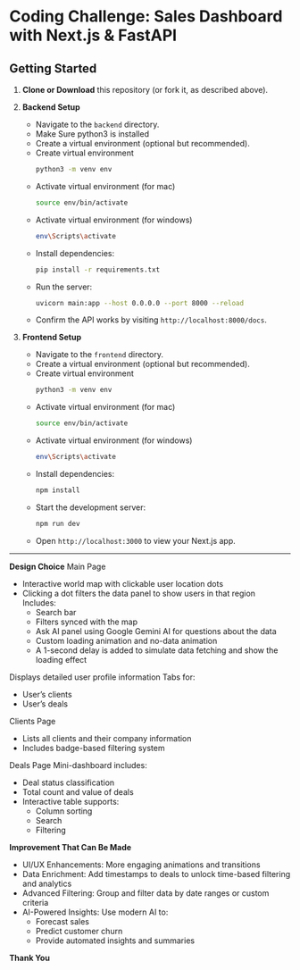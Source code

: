 # Coding Challenge: Sales Dashboard with Next.js & FastAPI

## Getting Started

1. **Clone or Download** this repository (or fork it, as described above).
2. **Backend Setup**  
   - Navigate to the `backend` directory.  
   - Make Sure python3 is installed
   - Create a virtual environment (optional but recommended).  
   - Create virtual environment
      ```bash
     python3 -m venv env
     ```  
   - Activate virtual environment (for mac)
      ```bash
     source env/bin/activate
     ```
   - Activate virtual environment (for windows)
      ```bash
     env\Scripts\activate
     ```  
   - Install dependencies:  
     ```bash
     pip install -r requirements.txt
     ```  
   - Run the server:  
     ```bash
     uvicorn main:app --host 0.0.0.0 --port 8000 --reload
     ```  
   - Confirm the API works by visiting `http://localhost:8000/docs`.

3. **Frontend Setup**  
   - Navigate to the `frontend` directory.  
   - Create a virtual environment (optional but recommended).  
   - Create virtual environment
      ```bash
     python3 -m venv env
     ```  
   - Activate virtual environment (for mac)
      ```bash
     source env/bin/activate
     ```
   - Activate virtual environment (for windows)
      ```bash
     env\Scripts\activate
     ```  
   - Install dependencies:  
     ```bash
     npm install
     ``` 
   - Start the development server:  
     ```bash
     npm run dev
     ```  
   - Open `http://localhost:3000` to view your Next.js app.

---

**Design Choice**
Main Page
- Interactive world map with clickable user location dots
- Clicking a dot filters the data panel to show users in that region
Includes:
  - Search bar
  - Filters synced with the map
  - Ask AI panel using Google Gemini AI for questions about the data
  - Custom loading animation and no-data animation
  - A 1-second delay is added to simulate data fetching and show the loading effect

Displays detailed user profile information
Tabs for:
  - User’s clients
  - User’s deals

Clients Page
  - Lists all clients and their company information
  - Includes badge-based filtering system

Deals Page
Mini-dashboard includes:
  - Deal status classification
  - Total count and value of deals
  - Interactive table supports:
    - Column sorting
    - Search
    - Filtering

**Improvement That Can Be Made**
- UI/UX Enhancements: More engaging animations and transitions
- Data Enrichment: Add timestamps to deals to unlock time-based filtering and analytics
- Advanced Filtering: Group and filter data by date ranges or custom criteria
- AI-Powered Insights: Use modern AI to:
  - Forecast sales
  - Predict customer churn
  - Provide automated insights and summaries


**Thank You**
